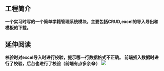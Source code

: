 ## 工程简介
**一个实习时写的一个简单学籍管理系统模块。主要包括CRUD,excel的导入导出和模板的下载。**
## 延伸阅读
**校验时对excel导入时进行校验，提示哪一行数据格式不正确。
前端插入数据时进行了校验，后台也进行了校验（前端有点多余😂）**
![](http://img.aliba.eu.org/imgs/项目截图.PNG)
